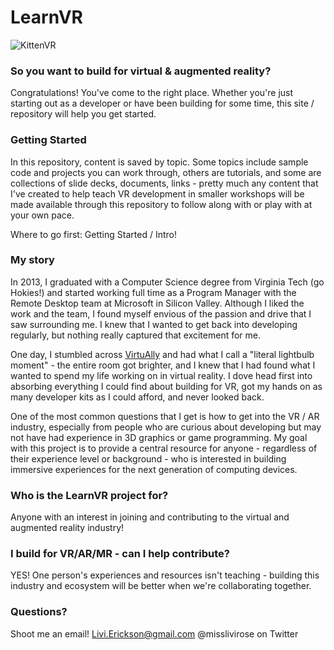 # LearnVR

![KittenVR](http://i.imgur.com/VJk7xXS.jpg)
### So you want to build for virtual & augmented reality?
Congratulations! You've come to the right place. Whether you're just starting out as a developer or have been building for some time, this site / repository will help you get started. 

### Getting Started
In this repository, content is saved by topic. Some topics include sample code and projects you can work through, others are tutorials, and some are collections of slide decks, documents, links - pretty much any content that I've created to help teach VR development in smaller workshops will be made available through this repository to follow along with or play with at your own pace.

Where to go first: Getting Started / Intro! 

### My story
In 2013, I graduated with a Computer Science degree from Virginia Tech (go Hokies!) and started working full time as a Program Manager with the Remote Desktop team at Microsoft in Silicon Valley. Although I liked the work and the team, I found myself envious of the passion and drive that I saw surrounding me. I knew that I wanted to get back into developing regularly, but nothing really captured that excitement for me. 

One day, I stumbled across [VirtuAlly](http://youtube.com/pixelwhipt) and had what I call a "literal lightbulb moment" - the entire room got brighter, and I knew that I had found what I wanted to spend my life working on in virtual reality. I dove head first into absorbing everything I could find about building for VR, got my hands on as many developer kits as I could afford, and never looked back.

One of the most common questions that I get is how to get into the VR / AR industry, especially from people who are curious about developing but may not have had experience in 3D graphics or game programming. My goal with this project is to provide a central resource for anyone - regardless of their experience level or background - who is interested in building immersive experiences for the next generation of computing devices.

### Who is the LearnVR project for?
Anyone with an interest in joining and contributing to the virtual and augmented reality industry! 

### I build for VR/AR/MR - can I help contribute?
YES! One person's experiences and resources isn't teaching - building this industry and ecosystem will be better when we're collaborating together. 

### Questions?
Shoot me an email! Livi.Erickson@gmail.com 
@misslivirose on Twitter




